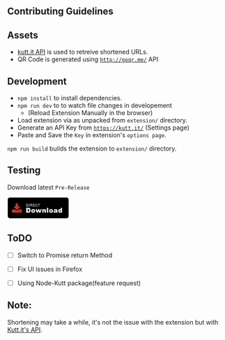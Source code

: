 ## Contributing Guidelines

## Assets
- [kutt.it API](https://github.com/thedevs-network/kutt#api) is used to retreive shortened URLs.
- QR Code is generated using <a href="http://goqr.me/">`http://goqr.me/`</a> API

## Development
- `npm install` to install dependencies.
- `npm run dev` to to watch file changes in developement 
    - (Reload Extension Manually in the browser)
- Load extension via as unpacked from `extension/` directory.
- Generate an API Key from <a href="https://kutt.it">`https://kutt.it/`</a> (Settings page)
- Paste and Save the `Key` in extension's `options page`.

`npm run build` builds the extension to `extension/` directory.

## Testing
Download latest `Pre-Release`

[<img src=".github/assets/direct-download.png"
alt="Direct download"
height="50">](https://github.com/abhijithvijayan/kuttUrl-browser-extension/releases)

## ToDO

- [ ] Switch to Promise return Method
- [ ] Fix UI issues in Firefox
- [ ] Using Node-Kutt package(feature request)


## Note:
Shortening may take a while, it's not the issue with the extension but with <a href="https://github.com/thedevs-network/kutt">Kutt.it's API</a>.